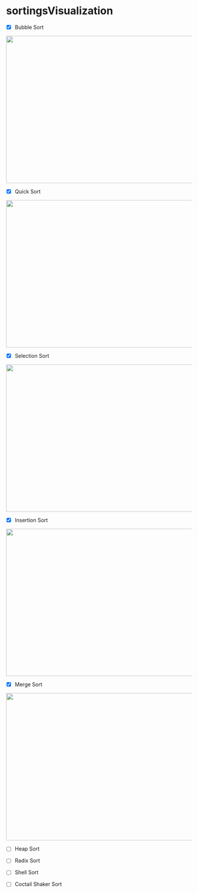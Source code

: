 # sortingsVisualization

- [X] Bubble Sort

<img src="https://user-images.githubusercontent.com/75206974/179917931-661e2ce8-9275-40bc-80b1-a58775d4604e.gif" width="1000" height="400">

- [X] Quick Sort

<img src="https://user-images.githubusercontent.com/75206974/179918000-19215308-e817-43ba-86eb-fb7ca8a23f0f.gif" width="1000" height="400">

- [X] Selection Sort

<img src="https://user-images.githubusercontent.com/75206974/179919298-c26b4563-990a-4b25-8c09-c65d555119ed.gif" width="1000" height="400">

- [X] Insertion Sort

<img src="https://user-images.githubusercontent.com/75206974/179928465-8a806248-8785-4df3-8e11-e6f13667bd13.gif" width="1000" height="400">

- [X] Merge Sort

<img src="https://user-images.githubusercontent.com/75206974/179981225-3203aaaf-2563-45c4-be72-61dbc0f19f74.gif" width="1000" height="400">

- [ ] Heap Sort

- [ ] Radix Sort

- [ ] Shell Sort

- [ ] Coctail Shaker Sort
